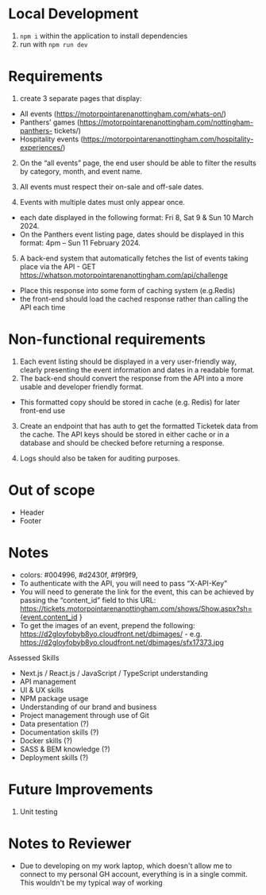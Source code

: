 # Local Development

1. `npm i` within the application to install dependencies
2. run with `npm run dev`

# Requirements

1.  create 3 separate pages that display:

- All events (https://motorpointarenanottingham.com/whats-on/)
- Panthers’ games (https://motorpointarenanottingham.com/nottingham-panthers-
  tickets/)
- Hospitality events (https://motorpointarenanottingham.com/hospitality-experiences/)
<!-- I didn't implement the hospitality events page, as it was slightly vague as to what should be included. I instead focused on other functionality and the other two pages. -->

2. On the “all events” page, the end user should be able to filter the results by category, month,
   and event name.

3. All events must respect their on-sale and off-sale dates.
<!-- I didn't get a chance to add this within time constraints. However, ideally, I believe this should be handled by the BE API rather than FE-->

4. Events with multiple dates must only appear once.

- each date displayed in the following format: Fri 8, Sat 9 & Sun 10 March 2024.
- On the Panthers event listing page, dates should be displayed in this format: 4pm – Sun 11 February 2024.

5. A back-end system that automatically fetches the list of events taking place via the API - GET https://whatson.motorpointarenanottingham.com/api/challenge

- Place this response into some form of caching system (e.g.Redis)
- the front-end should load the cached response rather than calling the API each time
<!-- As I've been using my work laptop for this, I couldn't get a redis implementation setup. I've used local storage, which isn't ideal as it's not shared across multiple sessions, however the implementation in the fetch is similar. -->

# Non-functional requirements

1. Each event listing should be displayed in a very user-friendly way, clearly presenting the event
   information and dates in a readable format.
2. The back-end should convert the response from the API into a more usable and developer friendly format.
<!-- I didn't format the response beyond mapping to a new type (Event) as I wasn't sure what would be relevant later -->

- This formatted copy should be stored in cache (e.g. Redis) for later front-end use

3. Create an endpoint that has auth to get the formatted Ticketek data from the cache. The API keys should be stored in either cache or in a database and should be checked before returning a response.
<!-- Created a proxied request for accessing the API. Ideally I'd set up the API key in something like AWS secrets manager. For now, it's in a .env under "API_KEY" (not committed). -->
4. Logs should also be taken for auditing purposes.
<!-- I wasn't sure of an appropriate logging library which I could use for this, so this hasn't been included. -->

# Out of scope

- Header
- Footer

# Notes

- colors: #004996, #d2430f, #f9f9f9,
- To authenticate with the API, you will need to pass “X-API-Key”
- You will need to generate the link for the event, this can be achieved by passing the “content_id” field to this URL: https://tickets.motorpointarenanottingham.com/shows/Show.aspx?sh={event.content_id }
- To get the images of an event, prepend the following: https://d2gloyfobyb8yo.cloudfront.net/dbimages/ - e.g. https://d2gloyfobyb8yo.cloudfront.net/dbimages/sfx17373.jpg

Assessed Skills

- Next.js / React.js / JavaScript / TypeScript understanding
- API management
- UI & UX skills
- NPM package usage
- Understanding of our brand and business
- Project management through use of Git
- Data presentation (?)
- Documentation skills (?)
- Docker skills (?)
- SASS & BEM knowledge (?)
- Deployment skills (?)

# Future Improvements

1. Unit testing

# Notes to Reviewer

- Due to developing on my work laptop, which doesn't allow me to connect to my personal GH account, everything is in a single commit. This wouldn't be my typical way of working

